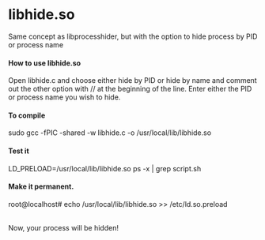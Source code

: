 # libhide.so
Same concept as libprocesshider, but with the option to hide process by PID or process name

<h4>How to use libhide.so</h4>
Open libhide.c and choose either hide by PID or hide by name and comment out the other option with // at the beginning of the line.
Enter either the PID or process name you wish to hide.

<h4>To compile</h4>
sudo gcc -fPIC -shared -w libhide.c -o /usr/local/lib/libhide.so

<h4>Test it</h4>
LD_PRELOAD=/usr/local/lib/libhide.so ps -x | grep script.sh

<h4>Make it permanent.</h4>
root@localhost# echo /usr/local/lib/libhide.so >> /etc/ld.so.preload
<br><br>

Now, your process will be hidden!

# # 
